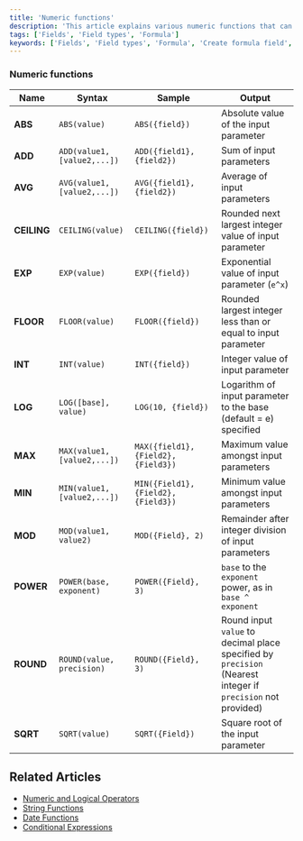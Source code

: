 ```yaml
---
title: 'Numeric functions'
description: 'This article explains various numeric functions that can be used in formula fields.'
tags: ['Fields', 'Field types', 'Formula']
keywords: ['Fields', 'Field types', 'Formula', 'Create formula field', 'Numeric functions']
---
```



### Numeric functions

| Name        | Syntax                     | Sample                                 | Output                                                                                                      |
|-------------|----------------------------|----------------------------------------|-------------------------------------------------------------------------------------------------------------|
| **ABS**     | `ABS(value)`               | `ABS({field})`                        | Absolute value of the input parameter                                                                       |
| **ADD**     | `ADD(value1,[value2,...])` | `ADD({field1}, {field2})`            | Sum of input parameters                                                                                     |
| **AVG**     | `AVG(value1,[value2,...])` | `AVG({field1}, {field2})`            | Average of input parameters                                                                                 |
| **CEILING** | `CEILING(value)`           | `CEILING({field})`                    | Rounded next largest integer value of input parameter                                                       |
| **EXP**     | `EXP(value)`               | `EXP({field})`                        | Exponential value of input parameter (`e^x`)                                                                |
| **FLOOR**   | `FLOOR(value)`             | `FLOOR({field})`                      | Rounded largest integer less than or equal to input parameter                                               |
| **INT**     | `INT(value)`               | `INT({field})`                        | Integer value of input parameter                                                                            |
| **LOG**     | `LOG([base], value)`       | `LOG(10, {field})`                    | Logarithm of input parameter to the base (default = e) specified                                            |
| **MAX**     | `MAX(value1,[value2,...])` | `MAX({field1}, {Field2}, {Field3})` | Maximum value amongst input parameters                                                                      |
| **MIN**     | `MIN(value1,[value2,...])` | `MIN({Field1}, {Field2}, {Field3})` | Minimum value amongst input parameters                                                                      |
| **MOD**     | `MOD(value1, value2)`      | `MOD({Field}, 2)`                     | Remainder after integer division of input parameters                                                        |
| **POWER**   | `POWER(base, exponent)`    | `POWER({Field}, 3)`                   | `base` to the `exponent` power, as in `base ^ exponent`                                                     |
| **ROUND**   | `ROUND(value, precision)`  | `ROUND({Field}, 3)`                   | Round input `value` to decimal place specified by `precision` (Nearest integer if `precision` not provided) |
| **SQRT**    | `SQRT(value)`              | `SQRT({Field})`                       | Square root of the input parameter                                                                          |


## Related Articles
- [Numeric and Logical Operators](015.operators.md)
- [String Functions](030.string-functions.md)
- [Date Functions](040.date-functions.md)
- [Conditional Expressions](050.conditional-expressions.md)


